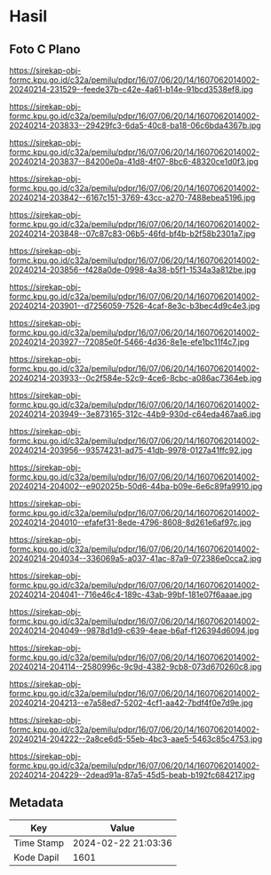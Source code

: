 # Hasil

## Foto C Plano

https://sirekap-obj-formc.kpu.go.id/c32a/pemilu/pdpr/16/07/06/20/14/1607062014002-20240214-231529--feede37b-c42e-4a61-b14e-91bcd3538ef8.jpg

https://sirekap-obj-formc.kpu.go.id/c32a/pemilu/pdpr/16/07/06/20/14/1607062014002-20240214-203833--29429fc3-6da5-40c8-ba18-06c6bda4367b.jpg

https://sirekap-obj-formc.kpu.go.id/c32a/pemilu/pdpr/16/07/06/20/14/1607062014002-20240214-203837--84200e0a-41d8-4f07-8bc6-48320ce1d0f3.jpg

https://sirekap-obj-formc.kpu.go.id/c32a/pemilu/pdpr/16/07/06/20/14/1607062014002-20240214-203842--6167c151-3769-43cc-a270-7488ebea5196.jpg

https://sirekap-obj-formc.kpu.go.id/c32a/pemilu/pdpr/16/07/06/20/14/1607062014002-20240214-203848--07c87c83-06b5-46fd-bf4b-b2f58b2301a7.jpg

https://sirekap-obj-formc.kpu.go.id/c32a/pemilu/pdpr/16/07/06/20/14/1607062014002-20240214-203856--f428a0de-0998-4a38-b5f1-1534a3a812be.jpg

https://sirekap-obj-formc.kpu.go.id/c32a/pemilu/pdpr/16/07/06/20/14/1607062014002-20240214-203901--d7256059-7526-4caf-8e3c-b3bec4d9c4e3.jpg

https://sirekap-obj-formc.kpu.go.id/c32a/pemilu/pdpr/16/07/06/20/14/1607062014002-20240214-203927--72085e0f-5466-4d36-8e1e-efe1bc11f4c7.jpg

https://sirekap-obj-formc.kpu.go.id/c32a/pemilu/pdpr/16/07/06/20/14/1607062014002-20240214-203933--0c2f584e-52c9-4ce6-8cbc-a086ac7364eb.jpg

https://sirekap-obj-formc.kpu.go.id/c32a/pemilu/pdpr/16/07/06/20/14/1607062014002-20240214-203949--3e873165-312c-44b9-930d-c64eda467aa6.jpg

https://sirekap-obj-formc.kpu.go.id/c32a/pemilu/pdpr/16/07/06/20/14/1607062014002-20240214-203956--93574231-ad75-41db-9978-0127a41ffc92.jpg

https://sirekap-obj-formc.kpu.go.id/c32a/pemilu/pdpr/16/07/06/20/14/1607062014002-20240214-204002--e902025b-50d6-44ba-b09e-6e6c89fa9910.jpg

https://sirekap-obj-formc.kpu.go.id/c32a/pemilu/pdpr/16/07/06/20/14/1607062014002-20240214-204010--efafef31-8ede-4796-8608-8d261e6af97c.jpg

https://sirekap-obj-formc.kpu.go.id/c32a/pemilu/pdpr/16/07/06/20/14/1607062014002-20240214-204034--336069a5-a037-41ac-87a9-072386e0cca2.jpg

https://sirekap-obj-formc.kpu.go.id/c32a/pemilu/pdpr/16/07/06/20/14/1607062014002-20240214-204041--716e46c4-189c-43ab-99bf-181e07f6aaae.jpg

https://sirekap-obj-formc.kpu.go.id/c32a/pemilu/pdpr/16/07/06/20/14/1607062014002-20240214-204049--9878d1d9-c639-4eae-b6af-f126394d6094.jpg

https://sirekap-obj-formc.kpu.go.id/c32a/pemilu/pdpr/16/07/06/20/14/1607062014002-20240214-204114--2580996c-9c9d-4382-9cb8-073d670260c8.jpg

https://sirekap-obj-formc.kpu.go.id/c32a/pemilu/pdpr/16/07/06/20/14/1607062014002-20240214-204213--e7a58ed7-5202-4cf1-aa42-7bdf4f0e7d9e.jpg

https://sirekap-obj-formc.kpu.go.id/c32a/pemilu/pdpr/16/07/06/20/14/1607062014002-20240214-204222--2a8ce6d5-55eb-4bc3-aae5-5463c85c4753.jpg

https://sirekap-obj-formc.kpu.go.id/c32a/pemilu/pdpr/16/07/06/20/14/1607062014002-20240214-204229--2dead91a-87a5-45d5-beab-b192fc684217.jpg


## Metadata

| Key        | Value               |
| ---------- | ------------------- |
| Time Stamp | 2024-02-22 21:03:36 |
| Kode Dapil | 1601                |



